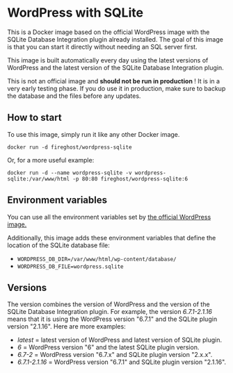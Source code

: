 # WordPress with SQLite
This is a Docker image based on the official WordPress image with the SQLite Database Integration plugin already installed.
The goal of this image is that you can start it directly without needing an SQL server first.

This image is built automatically every day using the latest versions of WordPress and the latest version of the SQLite Database Integration plugin.

This is not an official image and **should not be run in production** ! It is in a very early testing phase.
If you do use it in production, make sure to backup the database and the files before any updates.

## How to start
To use this image, simply run it like any other Docker image.
```
docker run -d fireghost/wordpress-sqlite
```
Or, for a more useful example:
```
docker run -d --name wordpress-sqlite -v wordpress-sqlite:/var/www/html -p 80:80 fireghost/wordpress-sqlite:6
```

## Environment variables
You can use all the environment variables set by [the official WordPress image.](https://hub.docker.com/_/wordpress)

Additionally, this image adds these environment variables that define the location of the SQLite database file:
- `WORDPRESS_DB_DIR=/var/www/html/wp-content/database/`
- `WORDPRESS_DB_FILE=wordpress.sqlite`

## Versions
The version combines the version of WordPress and the version of the SQLite Database Integration plugin.
For example, the version *6.7.1-2.1.16* means that it is using the WordPress version "6.7.1" and the SQLite plugin version "2.1.16".
Here are more examples:
- *latest* = latest version of WordPress and latest version of SQLite plugin.
- *6* = WordPress version "6" and the latest SQLite plugin version.
- *6.7-2* = WordPress version "6.7.x" and SQLite plugin version "2.x.x".
- *6.7.1-2.1.16* = WordPress version "6.7.1" and SQLite plugin version "2.1.16".
